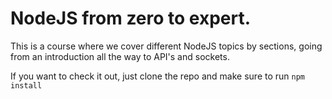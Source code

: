 # NodeJS from zero to expert. 
This is a course where we cover different NodeJS topics by sections, going from an introduction all the way to API's and sockets.

If you want to check it out, just clone the repo and make sure to run `npm install`

